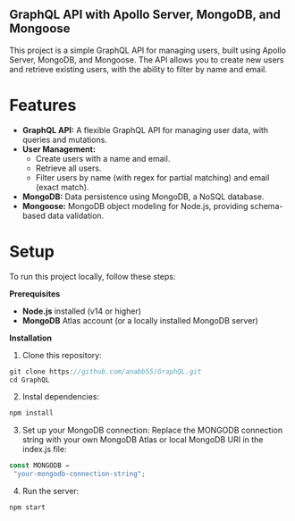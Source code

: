 ## GraphQL API with Apollo Server, MongoDB, and Mongoose
This project is a simple GraphQL API for managing users, built using Apollo Server, MongoDB, and Mongoose. The API allows you to create new users and retrieve existing users, with the ability to filter by name and email.

# Features
- **GraphQL API:** A flexible GraphQL API for managing user data, with queries and mutations.
- **User Management:**
    - Create users with a name and email.
    - Retrieve all users.
    - Filter users by name (with regex for partial matching) and email (exact match).
- **MongoDB:** Data persistence using MongoDB, a NoSQL database.
- **Mongoose:** MongoDB object modeling for Node.js, providing schema-based data validation.

# Setup
To run this project locally, follow these steps:

**Prerequisites**
- **Node.js** installed (v14 or higher)
- **MongoDB** Atlas account (or a locally installed MongoDB server)
  
**Installation**
1. Clone this repository:
```javascript
git clone https://github.com/anabb55/GraphQL.git
cd GraphQL
```

2. Instal dependencies:
  ```javascript
npm install
```

3. Set up your MongoDB connection:
Replace the MONGODB connection string with your own MongoDB Atlas or local MongoDB URI in the index.js file:
 ```javascript
const MONGODB =
  "your-mongodb-connection-string";
```

4. Run the server:
```javascript
npm start
```

